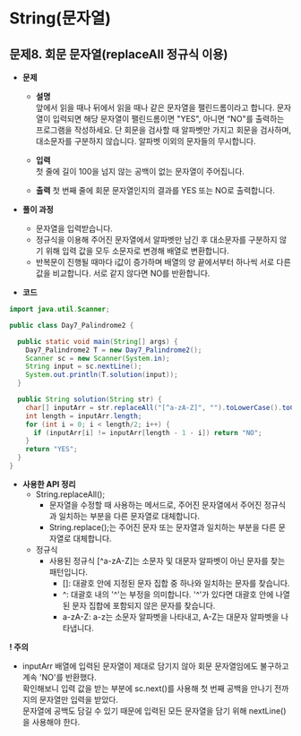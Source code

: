 # String(문자열)
## 문제8. 회문 문자열(replaceAll 정규식 이용)

- **문제**
  - **설명**  
    앞에서 읽을 때나 뒤에서 읽을 때나 같은 문자열을 팰린드롬이라고 합니다.
    문자열이 입력되면 해당 문자열이 팰린드롬이면 "YES", 아니면 “NO"를 출력하는 프로그램을 작성하세요.
    단 회문을 검사할 때 알파벳만 가지고 회문을 검사하며, 대소문자를 구분하지 않습니다.
    알파벳 이외의 문자들의 무시합니다.  

  - **입력**  
    첫 줄에 길이 100을 넘지 않는 공백이 없는 문자열이 주어집니다.
  - **출력**
    첫 번째 줄에 회문 문자열인지의 결과를 YES 또는 NO로 출력합니다.


- **풀이 과정**
    - 문자열을 입력받습니다.
    - 정규식을 이용해 주어진 문자열에서 알파벳만 남긴 후 대소문자를 구분하지 않기 위해 입력 값을 모두 소문자로 변경해 배열로 변환합니다.
    - 반복문이 진행될 때마다 i값이 증가하며 배열의 양 끝에서부터 하나씩 서로 다른 값을 비교합니다. 서로 같지 않다면 NO를 반환합니다.


- **코드**
```java
import java.util.Scanner;

public class Day7_Palindrome2 {

  public static void main(String[] args) {
    Day7_Palindrome2 T = new Day7_Palindrome2();
    Scanner sc = new Scanner(System.in);
    String input = sc.nextLine();
    System.out.println(T.solution(input));
  }

  public String solution(String str) {
    char[] inputArr = str.replaceAll("[^a-zA-Z]", "").toLowerCase().toCharArray();
    int length = inputArr.length;
    for (int i = 0; i < length/2; i++) {
      if (inputArr[i] != inputArr[length - 1 - i]) return "NO";
    }
    return "YES";
  }
}

```


- **사용한 API 정리**
    - String.replaceAll();
      - 문자열을 수정할 때 사용하는 메서드로, 주어진 문자열에서 주어진 정규식과 일치하는 부분을 다른 문자열로 대체합니다.
      - String.replace();는 주어진 문자 또는 문자열과 일치하는 부분을 다른 문자열로 대체합니다.
    - 정규식
      - 사용된 정규식 [^a-zA-Z]는 소문자 및 대문자 알파벳이 아닌 문자를 찾는 패턴입니다.
        - []: 대괄호 안에 지정된 문자 집합 중 하나와 일치하는 문자를 찾습니다.
        - ^: 대괄호 내의 '^'는 부정을 의미합니다. '^'가 있다면 대괄호 안에 나열된 문자 집합에 포함되지 않은 문자를 찾습니다.
        - a-zA-Z: a-z는 소문자 알파벳을 나타내고, A-Z는 대문자 알파벳을 나타냅니다.

**! 주의** 
- inputArr 배열에 입력된 문자열이 제대로 담기지 않아 회문 문자열임에도 불구하고 계속 'NO'를 반환했다.  
  확인해보니 입력 값을 받는 부분에 sc.next()를 사용해 첫 번째 공백을 만나기 전까지의 문자열만 입력을 받았다.  
  문자열에 공백도 담길 수 있기 때문에 입력된 모든 문자열을 담기 위해 nextLine()을 사용해야 한다.
